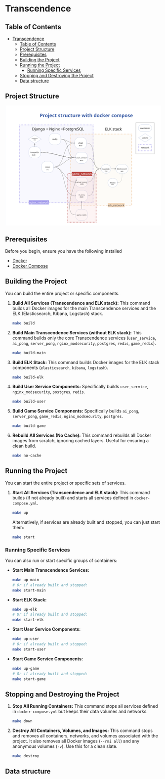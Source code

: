 # Transcendence

## Table of Contents
- [Transcendence](#transcendence)
  - [Table of Contents](#table-of-contents)
  - [Project Structure](#project-structure)
  - [Prerequisites](#prerequisites)
  - [Building the Project](#building-the-project)
  - [Running the Project](#running-the-project)
    - [Running Specific Services](#running-specific-services)
  - [Stopping and Destroying the Project](#stopping-and-destroying-the-project)
  - [Data structure](#data-structure)

## Project Structure

![Project Structure Diagram](doc/project_structure(transcendence).png)


## Prerequisites

Before you begin, ensure you have the following installed
- [Docker](https://docs.docker.com/get-docker/)
- [Docker Compose](https://docs.docker.com/compose/install/)

## Building the Project

You can build the entire project or specific components.

1.  **Build All Services (Transcendence and ELK stack):**
    This command builds all Docker images for the main Transcendence services and the ELK (Elasticsearch, Kibana, Logstash) stack.

    ```bash
    make build
    ```

2.  **Build Main Transcendence Services (without ELK stack):**
    This command builds only the core Transcendence services (`user_service`, `ai_pong`, `server_pong`, `nginx_modsecurity`, `postgres`, `redis`, `game_redis`).

    ```bash
    make build-main
    ```

3.  **Build ELK Stack:**
    This command builds Docker images for the ELK stack components (`elasticsearch`, `kibana`, `logstash`).

    ```bash
    make build-elk
    ```

4.  **Build User Service Components:**
    Specifically builds `user_service`, `nginx_modsecurity`, `postgres`, `redis`.

    ```bash
    make build-user
    ```

5.  **Build Game Service Components:**
    Specifically builds `ai_pong`, `server_pong`, `game_redis`, `nginx_modsecurity`, `postgres`.

    ```bash
    make build-game
    ```

6.  **Rebuild All Services (No Cache):**
    This command rebuilds all Docker images from scratch, ignoring cached layers. Useful for ensuring a clean build.

    ```bash
    make no-cache
    ```

## Running the Project

You can start the entire project or specific sets of services.

1.  **Start All Services (Transcendence and ELK stack):**
    This command builds (if not already built) and starts all services defined in `docker-compose.yml`.

    ```bash
    make up
    ```

    Alternatively, if services are already built and stopped, you can just start them:

    ```bash
    make start
    ```

### Running Specific Services

You can also run or start specific groups of containers:

-   **Start Main Transcendence Services:**
    ```bash
    make up-main
    # Or if already built and stopped:
    make start-main
    ```

-   **Start ELK Stack:**
    ```bash
    make up-elk
    # Or if already built and stopped:
    make start-elk
    ```

-   **Start User Service Components:**
    ```bash
    make up-user
    # Or if already built and stopped:
    make start-user
    ```

-   **Start Game Service Components:**
    ```bash
    make up-game
    # Or if already built and stopped:
    make start-game
    ```

## Stopping and Destroying the Project

1.  **Stop All Running Containers:**
    This command stops all services defined in `docker-compose.yml` but keeps their data volumes and networks.

    ```bash
    make down
    ```

2.  **Destroy All Containers, Volumes, and Images:**
    This command stops and removes all containers, networks, and volumes associated with the project. It also removes all Docker images (`--rmi all`) and any anonymous volumes (`-v`). Use this for a clean slate.

    ```bash
    make destroy
    ```

## Data structure

